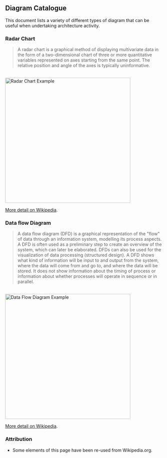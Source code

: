 ## Diagram Catalogue

This document lists a variety of different types of diagram that can be useful when undertaking architecture activity.

### Radar Chart

> A radar chart is a graphical method of displaying multivariate data in the form of a two-dimensional chart of three or more quantitative variables represented on axes starting from the same point. The relative position and angle of the axes is typically uninformative.

<br><img alt="Radar Chart Example" src="https://upload.wikimedia.org/wikipedia/commons/0/09/MER_Star_Plot.gif" width=400>

[More detail on Wikipedia](https://en.wikipedia.org/wiki/Radar_chart).

### Data flow Diagram

> A data flow diagram (DFD) is a graphical representation of the "flow" of data through an information system, modelling its process aspects. A DFD is often used as a preliminary step to create an overview of the system, which can later be elaborated. DFDs can also be used for the visualization of data processing (structured design). A DFD shows what kind of information will be input to and output from the system, where the data will come from and go to, and where the data will be stored. It does not show information about the timing of process or information about whether processes will operate in sequence or in parallel.

<br><img alt="Data Flow Diagram Example" src="https://upload.wikimedia.org/wikipedia/commons/c/c8/DataFlowDiagram_Example.png" width=400>

[More detail on Wikipedia](https://en.wikipedia.org/wiki/Data_flow_diagram).

### Attribution

- Some elements of this page have been re-used from Wikipedia.org.
